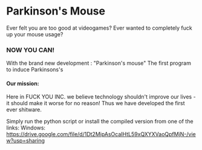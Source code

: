 # Parkinson's Mouse
Ever felt you are too good at videogames?
Ever wanted to completely fuck up your mouse usage?
### NOW YOU CAN!
With the brand new development : "Parkinson's mouse"
The first program to induce Parkinsons's

#### Our mission:
Here in FUCK YOU INC. we believe technology shouldn't improve our lives - it should make it worse for no reason! Thus we have developed the first ever shitware.

Simply run the python script or install the compiled version from one of the links:
Windows: https://drive.google.com/file/d/1Dt2MipAsOcaIHtL59xQXYXVaoQpfMjN-/view?usp=sharing
